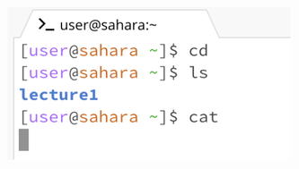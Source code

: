 ![No Arguments](https://github.com/utkarshlohia/cse15l-lab-reports/blob/main/Lab-Report-1/No%20Argument.png)

